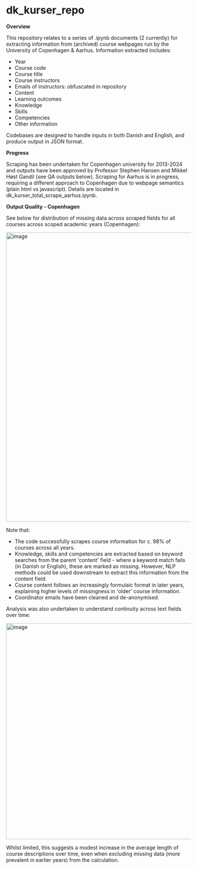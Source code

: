 # dk_kurser_repo

**Overview**

This repository relates to a series of .ipynb documents (2 currently) for extracting information from (archived) course webpages run by the University of Copenhagen & Aarhus. Information extracted includes:

- Year
- Course code
- Course title
- Course instructors
- Emails of instructors: obfuscated in repository
- Content
- Learning outcomes
- Knowledge
- Skills
- Competencies
- Other information

Codebases are designed to handle inputs in both Danish and English, and produce output in JSON format.

**Progress**

Scraping has been undertaken for Copenhagen university for 2013-2024 and outputs have been approved by Professor Stephen Hansen and Mikkel Høst Gandil (see QA outputs below). Scraping for Aarhus is in progress, requiring a different approach to Copenhagen due to webpage semantics (plain html vs javascript). Details are located in dk_kurser_total_scrape_aarhus.ipynb.

**Output Quality - Copenhagen**

See below for distribution of missing data across scraped fields for all courses across scoped academic years (Copenhagen):

<img width="1392" height="790" alt="image" src="https://github.com/user-attachments/assets/dcf7e301-efab-4565-be67-fa47616bfe4e" />

Note that:

- The code successfully scrapes course information for c. 98% of courses across all years.
- Knowledge, skills and competencies are extracted based on keyword searches from the parent 'content' field - where a keyword match fails (in Danish or English), these are marked as missing. However, NLP methods could be used downstream to extract this information from the content field.
- Course content follows an increasingly formulaic format in later years, explaining higher levels of missingness in 'older' course information.
- Coordinator emails have been cleaned and de-anonymised.

Analysis was also undertaken to understand continuity across text fields over time:

<img width="1177" height="590" alt="image" src="https://github.com/user-attachments/assets/5b45be03-17d0-4589-834d-631b9a93db3b" />

Whilst limited, this suggests a modest increase in the average length of course descriptions over time, even when excluding missing data (more prevalent in earlier years) from the calculation.
